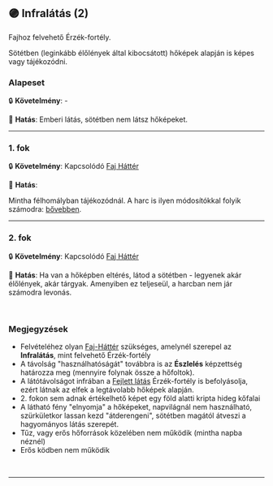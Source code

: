 ## 🟣 Infralátás (2)

<!-- tag: erzekfortely -->

Fajhoz felvehető Érzék-fortély.

Sötétben (leginkább élőlények által kibocsátott) hőképek alapján is képes vagy tájékozódni.
### Alapeset

🔒 **Követelmény**:  -

🌟 **Hatás**: Emberi látás, sötétben nem látsz hőképeket.

---
### 1. fok

🔒 **Követelmény**: Kapcsolódó [Faj Háttér](../021_faj_hatterek.md)

🌟 **Hatás**:

Mintha félhomályban tájékozódnál. A harc is ilyen módosítókkal folyik számodra: [bővebben](../065_01_harci_helyzetek.md#f%C3%A9lhom%C3%A1lyban).

---
### 2. fok

🔒 **Követelmény**: Kapcsolódó [Faj Háttér](../021_faj_hatterek.md)

🌟 **Hatás**: Ha van a hőképben eltérés, látod a sötétben - legyenek akár élőlények, akár tárgyak. Amenyiben ez teljeseül, a harcban nem jár számodra levonás.

<br />

### Megjegyzések

- Felvételéhez olyan [Faj-Háttér](../021_faj_hatterek.md) szükséges, amelynél szerepel az **Infralátás**, mint felvehető Érzék-fortély
- A távolság "használhatóságát" továbbra is az **Észlelés** képzettség határozza meg (mennyire folynak össze a hőfoltok).
- A látótávolságot infrában a [Fejlett látás](fejlett_latas.md) Érzék-fortély is befolyásolja, ezért látnak az elfek a legtávolabb hőképek alapján.
- &#8203;2. fokon sem adnak értékelhető képet egy föld alatti kripta hideg kőfalai
- A látható fény "elnyomja" a hőképeket, napvilágnál nem használható, szürkületkor lassan kezd "átderengeni", sötétben magától átveszi a hagyományos látás szerepét.
- Tűz, vagy erős hőforrások közelében nem működik (mintha napba néznél)
- Erős ködben nem működik

<br />

---
